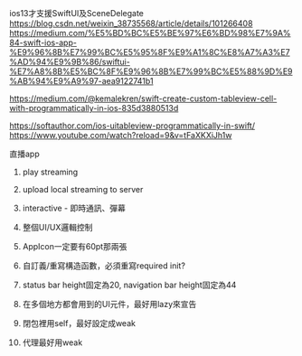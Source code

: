 ios13才支援SwiftUI及SceneDelegate
https://blog.csdn.net/weixin_38735568/article/details/101266408
https://medium.com/%E5%BD%BC%E5%BE%97%E6%BD%98%E7%9A%84-swift-ios-app-%E9%96%8B%E7%99%BC%E5%95%8F%E9%A1%8C%E8%A7%A3%E7%AD%94%E9%9B%86/swiftui-%E7%A8%8B%E5%BC%8F%E9%96%8B%E7%99%BC%E5%88%9D%E9%AB%94%E9%A9%97-aea9122741b1

https://medium.com/@kemalekren/swift-create-custom-tableview-cell-with-programmatically-in-ios-835d3880513d

https://softauthor.com/ios-uitableview-programmatically-in-swift/
https://www.youtube.com/watch?reload=9&v=tFaXKXiJh1w

直播app
1. play streaming
2. upload local streaming to server
3. interactive - 即時通訊、彈幕
4. 整個UI/UX邏輯控制


1. AppIcon一定要有60pt那兩張
2. 自訂義/重寫構造函數，必須重寫required init?
3. status bar height固定為20, navigation bar height固定為44
4. 在多個地方都會用到的UI元件，最好用lazy來宣告
5. 閉包裡用self，最好設定成weak
6. 代理最好用weak
